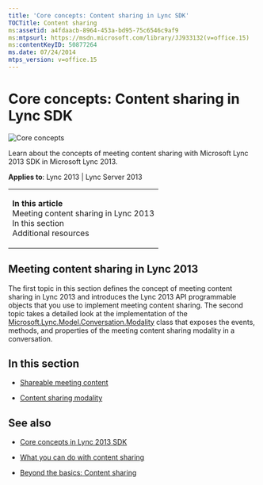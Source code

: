 ```yaml
---
title: 'Core concepts: Content sharing in Lync SDK'
TOCTitle: Content sharing
ms:assetid: a4fdaacb-8964-453a-bd95-75c6546c9af9
ms:mtpsurl: https://msdn.microsoft.com/library/JJ933132(v=office.15)
ms:contentKeyID: 50877264
ms.date: 07/24/2014
mtps_version: v=office.15
---
```


# Core concepts: Content sharing in Lync SDK

![Core concepts](images/JJ933133.mod_icon_CoreConcepts_long(Office.15).png "Core concepts")

Learn about the concepts of meeting content sharing with Microsoft Lync 2013 SDK in Microsoft Lync 2013.



**Applies to**: Lync 2013 | Lync Server 2013

<table>
<colgroup>
<col style="width: 100%" />
</colgroup>
<tbody>
<tr class="odd">
<td><p><strong>In this article</strong><br />
Meeting content sharing in Lync 2013<br />
In this section<br />
Additional resources</p></td>
</tr>
</tbody>
</table>

## Meeting content sharing in Lync 2013

The first topic in this section defines the concept of meeting content sharing in Lync 2013 and introduces the Lync 2013 API programmable objects that you use to implement meeting content sharing. The second topic takes a detailed look at the implementation of the [Microsoft.Lync.Model.Conversation.Modality](https://msdn.microsoft.com/library/jj274796\(v=office.15\)) class that exposes the events, methods, and properties of the meeting content sharing modality in a conversation.

## In this section

  - [Shareable meeting content](shareable-meeting-content.md)

  - [Content sharing modality](content-sharing-modality.md)

## See also

  - [Core concepts in Lync 2013 SDK](core-concepts-in-lync-2013-sdk.md)

  - [What you can do with content sharing](what-you-can-do-with-content-sharing.md)

  - [Beyond the basics: Content sharing](beyond-the-basics-content-sharing.md)


